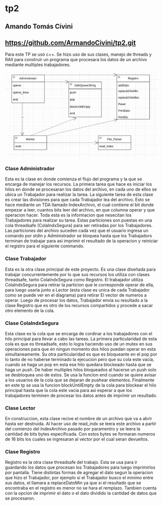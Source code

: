 # tp2
## Amando Tomás Civini
## https://github.com/ArmandoCivini/tp2.git
Para este TP se usó c++. Se hizo uso de sus clases, manejo de threads y RAII para construir un programa que procesara los datos de un archivo mediante multiples trabajadores.

![diagrama estructural](diagramatp2.png)

### Clase Administrador
Esta es la clase en donde comienza el flujo del programa y la que se encarga de manejar los recursos. La primera tarea que hace es iniciar los hilos en donde se procesaran los datos del archivo, en cada uno de ellos se ubica un Trabajador para realizar la tarea. La siguiente tarea de esta clase es crear las divisiones para que cada Trabajador lea del archivo. Esto se hace mediante un TDA llamado IndexArchivo, el cual contiene el bit donde empezar a leer, cuantos bits leer del archivo, en que columna operar y que operacion hacer. Toda esta es la informacion que nesecitan los Trabajadores para realizar su tarea. Estas particiones son puestas en una cola threadsafe (ColaIndxSegura) para ser retiradas por los Trabajadores. Las particiones del archivo suceden cada vez que el usuario ingresa un comando por stdin y Administrador se bloquea hasta que los Trabajadors terminan de trabajar para asi imprimir el resultado de la operacion y reiniciar el registro para el siguiente commando.
### Clase Trabajador
Esta es la otra clase principal de este proyecto. Es una clase diseñada para trabajar concurrentemente por lo que sus recursos los utiliza con clases threadsafe, tanto ColaIndxSegura como Registro. El trabajador utiliza ColaIndxSegura para retirar la particion que le corresponde operar de ella, para luego usarla junto a Lector (esta clase es unica de cada Trabajador como se puede ver en el diagrama) para retirar El vector de numeros a operar. Luego de procesar los datos, Trabajador envia su resultado a la clase Registro que es otro de los recursos compartidos y procede a sacar otro elemento de la cola.
### Clase ColaIndxSegura
Esta clase es la cola que se encarga de cordinar a los trabajadores con el hilo principal para llevar a cabo las tareas. La primera particularidad de esta cola es que es threadsafe, esto lo logra haciendo uso de un mutex en sus operaciones para que en ningun momento dos hilos puedan operar en esta simultaneamente. Su otra particularidad es que es bloqueante en el pop por lo tanto de no haberse terminado la ejecucion pero que su cola este vacia, cuando se haga un pop en esta ese hilo quedara blockeado hasta que se haga un push. De haber multiples hilos bloqueados al hacerse un push solo se desbloquea uno de estos. Se usa la funcion end cuando se quiere avisar a los usuarios de la cola que se dejaran de pushear elementos. Finalmente en este tp se usa la funcion blockUntilEmpty de la cola para blockear el hilo principal hasta que la cola este vacia para asi esperar a que los trabajadores terminen de procesar los datos antes de imprimir un resultado.

### Clase Lector
En construccion, esta clase recive el nombre de un archivo que va a abrir hasta ser destruida. Al hacer uso de read_indx se leera este archivo a partir del comienzo del IndexArchivo pasado por paramentro y se leera la cantidad de bits bytes especificada. Con estos bytes se formaran numeros de 16 bits los cuales se ingresaran al vector por el cual seran devueltos.
### Clase Registro
Registro es la otra clase threadsafe del trabajo. Esta se usa para ir guardando los datos que procesan los Trabajadores para luego imprimirlos por pantalla. Tiene distintas formas de agregar el dato segun la operacion que hizo el Trabajador, por ejemplo si el Trabajador busco el minimo entre sus datos, el llamara a replaceDatoMin ya que si el resultado que se encontraba en el registro es menor no se hara el remplazo. Tambien cuenta con la opcion de imprimir el dato o el dato dividido la cantidad de datos que se procesaron.

